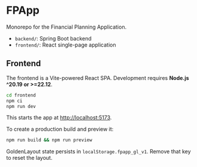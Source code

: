 # FPApp

Monorepo for the Financial Planning Application.

- `backend/`: Spring Boot backend
- `frontend/`: React single-page application

## Frontend

The frontend is a Vite-powered React SPA. Development requires **Node.js ^20.19 or >=22.12**.

```bash
cd frontend
npm ci
npm run dev
```

This starts the app at [http://localhost:5173](http://localhost:5173).

To create a production build and preview it:

```bash
npm run build && npm run preview
```

GoldenLayout state persists in `localStorage.fpapp_gl_v1`. Remove that key to reset the layout.
